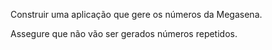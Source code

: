 Construir uma aplicação que gere os números da Megasena.

Assegure que não vão ser gerados números repetidos.